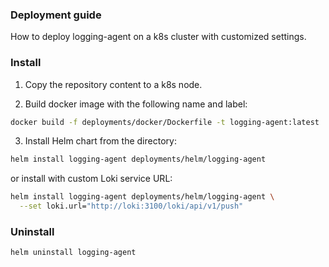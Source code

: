 ### Deployment guide
How to deploy logging-agent on a k8s cluster with customized settings.

### Install

1. Copy the repository content to a k8s node.

2. Build docker image with the following name and label:
```bash
docker build -f deployments/docker/Dockerfile -t logging-agent:latest .
```

3. Install Helm chart from the directory:
```bash
helm install logging-agent deployments/helm/logging-agent
```

or install with custom Loki service URL:
```bash
helm install logging-agent deployments/helm/logging-agent \
  --set loki.url="http://loki:3100/loki/api/v1/push"
```

### Uninstall
```bash
helm uninstall logging-agent
```